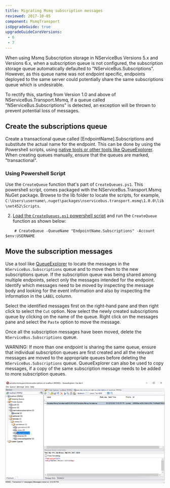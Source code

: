```yaml
---
title: Migrating Msmq subscription messages
reviewed: 2017-10-05
component: MsmqTransport
isUpgradeGuide: true
upgradeGuideCoreVersions:
 - 6
 - 7
---
```


When using Msmq Subscription storage in NServiceBus Versions 5.x and Versions 6.x, when a subscription queue is not configured, the subscription storage queue automatically defaulted to "NServiceBus.Subscriptions". However, as this queue name was not endpoint specific, endpoints deployed to the same server could potentially share the same subscriptions queue which is undesirable. 

To rectify this, starting from Version 1.0 and above of NServiceBus.Transport.Msmq, if a queue called "NServiceBus.Subscriptions" is detected, an exception will be thrown to prevent potential loss of messages. 


## Create the subscriptions queue

Create a transactional queue called [EndpointName].Subscriptions and substitute the actual name for the endpoint. This can be done by using the Powershell scripts, using [native tools or other tools like QueueExplorer](/transports/msmq/viewing-message-content-in-msmq.md#windows-native-tools). When creating queues manually, ensure that the queues are marked, "transactional". 

### Using Powershell Script

Use the `CreateQueue` function that's part of `CreateQueues.ps1`. This powershell script, comes packaged with the NServiceBus.Transport.Msmq NuGet package. Browse to the lib folder to locate the scripts, for example, `C:\Users\username\.nuget\packages\nservicebus.transport.msmq\1.0.0\lib\net452\Scripts`. 

2. [Load the `CreateQueues.ps1` powershell script](https://technet.microsoft.com/en-us/library/bb613481.aspx) and run the `CreateQueue` function as shown below:

```
    # CreateQueue -QueueName "EndpointName.Subscriptions" -Account $env:USERNAME
```


## Move the subscription messages 

Use a tool like [QueueExplorer](http://www.cogin.com/mq/index.php) to locate the messages in the `NServiceBus.Subscriptions` queue and to move them to the new subscriptions queue. If the subscription queue was being shared among multiple endpoints, select only the messages intended for the endpoint. Identify which messages need to be moved by inspecting the message body and looking for the event information and also by inspecting the information in the `LABEL` column.

Select the identified messages first on the right-hand pane and then right click to select the `Cut` option. Now select the newly created subscriptions queue by clicking on the name of the queue. Right click on the messages pane and select the `Paste` option to move the message. 

Once all the subscription messages have been moved, delete the `NServiceBus.Subscriptions` queue.

WARNING: If more than one endpoint is sharing the same queue, ensure that individual subscription queues are first created and all the relevant messages are moved to the appropriate queues before deleting the `NServiceBus.Subscriptions` queue. QueueExplorer can also be used to copy messages, if a copy of the same subscription message needs to be added to more subscription queues.

![Moving Messages using QueueExplorer](moving-messages.png)
